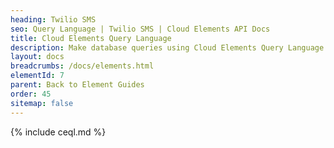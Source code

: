 ```yaml
---
heading: Twilio SMS
seo: Query Language | Twilio SMS | Cloud Elements API Docs
title: Cloud Elements Query Language
description: Make database queries using Cloud Elements Query Language.
layout: docs
breadcrumbs: /docs/elements.html
elementId: 7
parent: Back to Element Guides
order: 45
sitemap: false
---
```


{% include ceql.md %}
